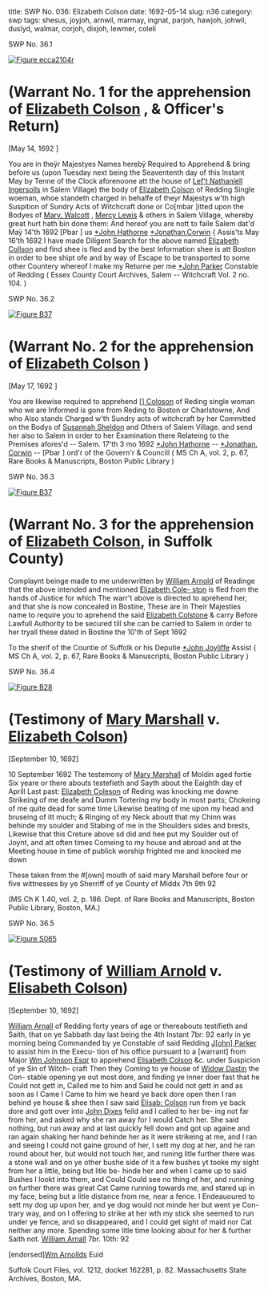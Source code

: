 title: SWP No. 036: Elizabeth Colson
date: 1692-05-14
slug: n36
category: swp
tags: shesus, joyjoh, arnwil, marmay, ingnat, parjoh, hawjoh, johwil, duslyd, walmar, corjoh, dixjoh, lewmer, coleli




<div markdown class="doc" id="n36.1">

<div class="doc_id">SWP No. 36.1</div>



<span markdown class="figure">[![Figure ecca2104r](archives/ecca/thumb/ecca2104r.jpg)](archives/ecca/large/ecca2104r.jpg)</span>


# (Warrant No. 1 for the apprehension of [Elizabeth Colson](/tag/coleli.html) , & Officer's Return)

[May 14, 1692 ]

You are in theÿr Majestyes Names herebÿ Required to Apprehend  & bring before us (upon Tuesday next being the Seavententh day of  this Instant May by Tenne of the Clock aforenoone att the house of  [Lef't Nathaniell Ingersolls](/tag/ingnat.html) in Salem Village) the body of [Elizabeth Colson](/tag/coleli.html) of Redding Single woeman, whoe standeth charged in behalfe  of theyr Majestys w'th high Suspition of Sundry Acts of Witchcraft  done or Co[mbar ]itted upon the Bodyes of [Mary. Walcott](/tag/walmar.html) , [Mercy Lewis](/tag/lewmer.html)  & others in Salem Village, whereby great hurt hath bin done them:  And hereof you are nott to faile
Salem  dat'd Maÿ 14'th 1692   [Pbar ] us  [*John Hathorne](/tag/hawjoh.html)  [*Jonathan.Corwin](/tag/corjoh.html) {  Assis'ts May 16'th 1692 I have made Diligent Search for the above named [Elizabeth Collson](/tag/coleli.html)  and find shee is fled and by the best Information shee is att Boston  in order to bee shipt ofe and by way of Escape to be transported to  some other Countery whereof I make my Returne per me [*John Parker](/tag/parjoh.html) Constable of  Redding ( Essex County Court Archives, Salem -- Witchcraft Vol. 2 no. 104. )

</div>



<div markdown class="doc" id="n36.2">

<div class="doc_id">SWP No. 36.2</div>



<span markdown class="figure">[![Figure B37](archives/BPL/gifs/B37.gif)](archives/BPL/LARGE/B37.jpg)</span>


# (Warrant No. 2 for the apprehension of [Elizabeth Colson](/tag/coleli.html) )

[May 17, 1692 ]

You are likewise required to apprehend [[] Coloson](/tag/coleli.html) of Reding  single woman who we are Informed is gone from Reding to Boston  or Charlstowne, And who Also stands Charged w'th Sundry acts of  witchcraft by her Committed on the Bodys of [Susannah Sheldon](/tag/shesus.html) and  Others of Salem Village. and send her also to Salem in order to her  Examination there Relateing to the Premises afores'd --
Salem.  17'th 3 mo 1692  [*John Hathorne](/tag/hawjoh.html) --  [*Jonathan. Corwin](/tag/corjoh.html) --  [Pbar ] ord'r of the Govern'r & Councill ( MS Ch A, vol. 2, p. 67, Rare Books & Manuscripts, Boston Public Library )

</div>



<div markdown class="doc" id="n36.3">

<div class="doc_id">SWP No. 36.3</div>



<span markdown class="figure">[![Figure B37](archives/BPL/gifs/B37.gif)](archives/BPL/LARGE/B37.jpg)</span>


# (Warrant No. 3 for the apprehension of [Elizabeth Colson](/tag/coleli.html), in Suffolk County)

Complaynt beinge made to me underwritten by [William Arnold](/tag/arnwil.html)  of Readinge that the above intended and mentioned [Elizabeth Cole- ston](/tag/coleli.html) is fled from the hands of Justice for which The warr't above is  directed to aprehend her, and that she is now concealed in Bostine,  These are in Their Majesties name to require you to aprehend the  said [Elizabeth Colstone](/tag/coleli.html) & carry Before Lawfull Authority to be  secured till she can be carried to Salem in order to her tryall these  dated in Bostine the 10'th of Sept 1692 

To the sherif of the Countie of Suffolk  or his Deputie
[*John Joyliffe](/tag/joyjoh.html)  Assist ( MS Ch A, vol. 2, p. 67, Rare Books & Manuscripts, Boston Public Library )

</div>



<div markdown class="doc" id="n36.4">

<div class="doc_id">SWP No. 36.4</div>



<span markdown class="figure">[![Figure B28](archives/BPL/gifs/B28.gif)](archives/BPL/LARGE/B28.jpg)</span>


# (Testimony of [Mary Marshall](/tag/marmay.html) v. [Elizabeth Colson](/tag/coleli.html))

[September 10, 1692]

10 September 1692 The testemony of [Mary Marshall](/tag/marmay.html) of Moldin aged fortie Six yeare or there abouts testefieth and Sayth about the Eaighth day of Aprill Last past: [Elizabeth Coleson](/tag/coleli.html) of Reding was knocking me downe Strikeing of me deafe and Dumm Tortering my body in most parts; Chokeing of me quite dead for some time Likewise beating of me upon my head and bruseing of itt much; & Ringing of my Neck aboutt that my Chinn was behinde my soulder and Stabing of me in the Shoulders sides and brests, Likewise that this Creture above sd did and hee put my Soulder out of Joynt, and att often times Comeing to my house and abroad and at the Meeting house in time of publick worship frighted me and knocked me down

These taken from the #[own] mouth of said mary Marshall before four or five wittnesses by ye Sherriff of ye County of Middx 7th 9th 92

(MS Ch K 1.40, vol. 2, p. 186. Dept. of Rare Books and Manuscripts, Boston Public Library, Boston, MA.)


</div>



<div markdown class="doc" id="n36.5">

<div class="doc_id">SWP No. 36.5</div>



<span markdown class="figure">[![Figure S065](archives/Suffolk/small/S065.jpg)](archives/Suffolk/large/S065.jpg)</span>


# (Testimony of [William Arnold](/tag/arnwil.html) v. [Elisabeth Colson](/tag/coleli.html))

[September 10, 1692]

[William Arnall](/tag/arnwil.html) of Redding forty years of age or thereabouts testifieth and Saith, that on ye Sabbath day last being the 4th Instant 7br: 92 early in ye morning being Commanded by ye Constable of said Redding [J[ohn] Parker](/tag/parjoh.html) to assist him in the Execu- tion of his office pursuant to a [warrant] from Major [Wm Johnson Esqr](/tag/johwil.html) to apprehend [Elisabeth Colson](/tag/coleli.html) &c. under Suspicion of ye Sin of Witch- craft Then they Coming to ye house of [Widow Dastin](/tag/duslyd.html) the Con- stable opening ye out most dore, and finding ye inner doer fast that he Could not gett in, Called me to him and Said he could not gett in and as soon as I Came I Came to him we heard ye back dore open then I ran behind ye house & shee then I saw said [Elisab: Colson](/tag/coleli.html) run from ye back dore and gott over into [John Dixes](/tag/dixjoh.html) feild and I called to her be- ing not far from her, and asked why she ran away for I would Catch her. She said nothing, but run away and at last quickly fell down and got up againe and ran again shaking her hand behinde her as it were strikeing at me, and I ran and seeing I could not gaine ground of her, I sett my dog at her, and he ran round about her, but would not touch her, and runing litle further there was a stone wall and on ye other bushe side of it a few bushes yt tooke my sight from her a little, being but litle be- hinde her and when I came up to said Bushes I lookt into them, and Could Could see no thing of her, and running on further there was great Cat Came running towards me, and stared up in my face, being but a litle distance from me, near a fence. I Endeauoured to sett my dog up upon her, and ye dog would not minde her but went ye Con- trary way, and on I offering to strike at her wth my stick she seemed to run under ye fence, and so disappeared, and I could get sight of maid nor Cat neither any more. Spending some litle time looking about for her & further Saith not. [William Arnall](/tag/arnwil.html) 7br. 10th: 92

[endorsed][Wm Arnollds](/tag/arnwil.html) Euid

Suffolk Court Files, vol. 1212, docket 162281, p. 82. Massachusetts State Archives, Boston, MA.


</div>

